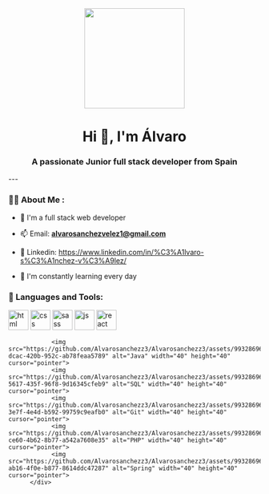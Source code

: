 <div id="header" align="center">
    <img src="https://github.com/Alvarosanchezz3/Alvarosanchezz3/assets/99328696/b20b5ad0-8e3f-4ab6-a7b2-7a334225db44" width="200" />
    <h1 align="center">Hi 👋, I'm Álvaro</h1>
    <h3 align="center">A passionate Junior full stack developer from Spain</h3>
</div>
---

### 👨‍💻 About Me :

- 📝 I'm a full stack web developer

- 📫 Email: **alvarosanchezvelez1@gmail.com**

- 💼 Linkedin: https://www.linkedin.com/in/%C3%A1lvaro-s%C3%A1nchez-v%C3%A9lez/

- 🌱 I'm constantly learning every day


<div align="left">
    <h3>🔨 Languages and Tools:</h3>
            <div>
                <img src="https://github.com/Alvarosanchezz3/Alvarosanchezz3/assets/99328696/ffe4f2d1-e842-4ecd-b6b3-7911e4f98571" alt="html" width="40" height="40" cursor="pointer">
                <img src="https://github.com/Alvarosanchezz3/Alvarosanchezz3/assets/99328696/52005356-d51a-4ff3-994b-d4e112c2f19d" alt="css" width="40" height="40" cursor="pointer">
                <img src="https://github.com/Alvarosanchezz3/Alvarosanchezz3/assets/99328696/6953ad0d-e462-4343-a6e1-867270e2eb4a" alt="sass" width="40" height="40" cursor="pointer">
                <img src="https://github.com/Alvarosanchezz3/Alvarosanchezz3/assets/99328696/1becf855-b801-4215-9b8f-0dcdd5c859bb" alt="js" width="40" height="40" cursor="pointer">
                <img src="https://github.com/Alvarosanchezz3/Alvarosanchezz3/assets/99328696/619efd2a-031c-4570-afc6-9176754b3477" alt="react" width="40" height="40" cursor="pointer">
    
                <img src="https://github.com/Alvarosanchezz3/Alvarosanchezz3/assets/99328696/99bb7505-dcac-420b-952c-ab78feaa5789" alt="Java" width="40" height="40" cursor="pointer">
                <img src="https://github.com/Alvarosanchezz3/Alvarosanchezz3/assets/99328696/67c568c0-5617-435f-96f8-9d16345cfeb9" alt="SQL" width="40" height="40" cursor="pointer">
                <img src="https://github.com/Alvarosanchezz3/Alvarosanchezz3/assets/99328696/30dc6ff1-3e7f-4e4d-b592-99759c9eafb0" alt="Git" width="40" height="40" cursor="pointer">
                <img src="https://github.com/Alvarosanchezz3/Alvarosanchezz3/assets/99328696/c85e184a-ce60-4b62-8b77-a542a7608e35" alt="PHP" width="40" height="40" cursor="pointer">
                <img src="https://github.com/Alvarosanchezz3/Alvarosanchezz3/assets/99328696/ca481b8e-ab16-4f0e-b877-8614ddc47287" alt="Spring" width="40" height="40" cursor="pointer">
          </div>
</div>
